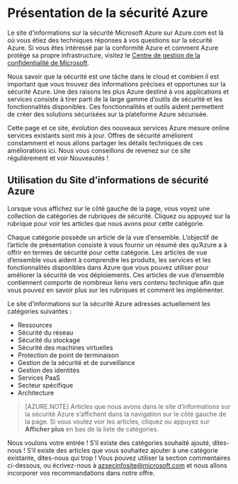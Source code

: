 <properties
   pageTitle="Présentation de la sécurité Azure | Microsoft Azure"
   description="Le site d’informations sur la sécurité Microsoft Azure sur Azure.com est là où vous étiez des techniques réponses à vos questions sur la sécurité Azure."
   services="security"
   documentationCenter="na"
   authors="TomShinder"
   manager="MBaldwin"
   editor="TomSh"/>

<tags
   ms.service="security"
   ms.devlang="na"
   ms.topic="article"
   ms.tgt_pltfrm="na"
   ms.workload="na"
   ms.date="08/09/2016"
   ms.author="terrylan"/>

# <a name="azure-security-overview"></a>Présentation de la sécurité Azure

Le site d’informations sur la sécurité Microsoft Azure sur Azure.com est là où vous étiez des techniques réponses à vos questions sur la sécurité Azure. Si vous êtes intéressé par la conformité Azure et comment Azure protège sa propre infrastructure, visitez le [Centre de gestion de la confidentialité de Microsoft](https://www.microsoft.com/TrustCenter/default.aspx).

Nous savoir que la sécurité est une tâche dans le cloud et combien il est important que vous trouvez des informations précises et opportunes sur la sécurité Azure. Une des raisons les plus Azure destiné à vos applications et services consiste à tirer parti de la large gamme d’outils de sécurité et les fonctionnalités disponibles. Ces fonctionnalités et outils aident permettent de créer des solutions sécurisées sur la plateforme Azure sécurisée.

Cette page et ce site, évolution des nouveaux services Azure mesure online services existants sont mis à jour. Offres de sécurité améliorent constamment et nous allons partager les détails techniques de ces améliorations ici. Nous vous conseillons de revenez sur ce site régulièrement et voir Nouveautés !

## <a name="using-the-azure-security-information-site"></a>Utilisation du Site d’informations de sécurité Azure
Lorsque vous affichez sur le côté gauche de la page, vous voyez une collection de catégories de rubriques de sécurité. Cliquez ou appuyez sur la rubrique pour voir les articles que nous avons pour cette catégorie.

Chaque catégorie possède un article de la vue d’ensemble. L’objectif de l’article de présentation consiste à vous fournir un résumé des qu’Azure a à offrir en termes de sécurité pour cette catégorie. Les articles de vue d’ensemble vous aident à comprendre les produits, les services et les fonctionnalités disponibles dans Azure que vous pouvez utiliser pour améliorer la sécurité de vos déploiements. Ces articles de vue d’ensemble contiennent comporte de nombreux liens vers contenu technique afin que vous pouvez en savoir plus sur les rubriques et comment les implémenter.

Le site d’informations sur la sécurité Azure adresses actuellement les catégories suivantes :

- Ressources
- Sécurité du réseau
- Sécurité du stockage
- Sécurité des machines virtuelles
- Protection de point de terminaison
- Gestion de la sécurité et de surveillance
- Gestion des identités
- Services PaaS
- Secteur spécifique
- Architecture

> [AZURE.NOTE] Articles que nous avons dans le site d’informations sur la sécurité Azure s’affichent dans la navigation sur le côté gauche de la page. Si vous voulez voir les articles, cliquez ou appuyez sur **Afficher plus** en bas de la liste de catégories.

Nous voulons votre entrée ! S’il existe des catégories souhaité ajouté, dites-nous ! S’il existe des articles que vous souhaitez ajouter à une catégorie existante, dites-nous qui trop ! Vous pouvez utiliser la section commentaires ci-dessous, ou écrivez-nous à [azsecinfosite@microsoft.com](mailto:azsecinfosite@microsoft.com) et nous allons incorporer vos recommandations dans notre offre.
